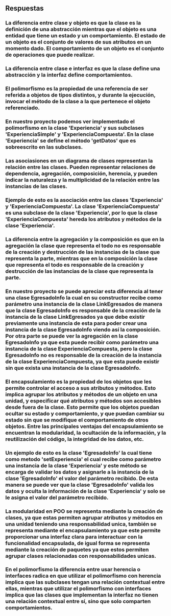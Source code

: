 ## Respuestas

### La diferencia entre clase y objeto es que la clase es la definición de una abstracción mientras que el objeto es una entidad que tiene un estado y un comportamiento. El estado de un objeto es el conjunto de valores de sus atributos en un momento dado. El comportamiento de un objeto es el conjunto de operaciones que puede realizar.

### La diferencia entre clase e interfaz es que la clase define una abstracción y la interfaz define comportamientos.

### El polimorfismo es la propiedad de una referencia de ser referida a objetos de tipos distintos, y durante la ejecución, invocar el método de la clase a la que pertenece el objeto referenciado.

### En nuestro proyecto podemos ver implementado el polimorfismo en la clase 'Experiencia' y sus subclases 'ExperienciaSimple' y 'ExperienciaCompuesta'. En la clase 'Experiencia' se define el método 'getDatos' que es sobreescrito en las subclases.

### Las asociasiones en un diagrama de clases representan la relación entre las clases. Pueden representar relaciones de dependencia, agregación, composición, herencia, y pueden indicar la naturaleza y la multiplicidad de la relación entre las instancias de las clases.

### Ejemplo de esto es la asociación entre las clases 'Experiencia' y 'ExperienciaCompuesta'. La clase 'ExperienciaCompuesta' es una subclase de la clase 'Experiencia', por lo que la clase 'ExperienciaCompuesta' hereda los atributos y métodos de la clase 'Experiencia'.

### La diferencia entre la agregación y la composición es que en la agregación la clase que representa el todo no es responsable de la creación y destrucción de las instancias de la clase que representa la parte, mientras que en la composición la clase que representa el todo es responsable de la creación y destrucción de las instancias de la clase que representa la parte.

### En nuestro proyecto se puede apreciar esta diferencia al tener una clase EgresadoInfo la cual en su constructor recibe como parámetro una instancia de la clase LinkEgresados de manera que la clase EgresadoInfo es responsable de la creación de la instancia de la clase LinkEgresados ya que debe existir previamente una instancia de esta para poder crear una instancia de la clase EgresadoInfo viendo así la composición. Por otra parte se puede ver la agregación en la clase EgresadoInfo ya que esta puede recibir como parámetro una instancia de la clase ExperienciaCompuesta, pero la clase EgresadoInfo no es responsable de la creación de la instancia de la clase ExperienciaCompuesta, ya que esta puede existir sin que exista una instancia de la clase EgresadoInfo.

### El encapsulamiento es la propiedad de los objetos que les permite controlar el acceso a sus atributos y métodos. Esto implica agrupar los atributos y métodos de un objeto en una unidad, y especificar qué atributos y métodos son accesibles desde fuera de la clase. Esto permite que los objetos puedan ocultar su estado y comportamiento, y que puedan cambiar su estado sin que se modifique el comportamiento de otros objetos. Entre las principales ventajas del encapsulamiento se encuentran la modularidad, la ocultación de la información, y la reutilización del código, la integridad de los datos, etc.

### Un ejemplo de esto es la clase 'EgresadoInfo' la cual tiene como metodo 'setExperiencia' el cual recibe como parámetro una instancia de la clase 'Experiencia' y este método se encarga de validar los datos y asignarle a la instancia de la clase 'EgresadoInfo' el valor del parámetro recibido. De esta manera se puede ver que la clase 'EgresadoInfo' valida los datos y oculta la información de la clase 'Experiencia' y solo se le asigna el valor del parámetro recibido.

### La modularidad en POO se representa mediante la creación de clases, ya que estas permiten agrupar atributos y métodos en una unidad teniendo una responsabilidad unica, también se representa mediante el encapsulamiento ya que este permite proporcionar una interfaz clara para interactuar con la funcionalidad encapsulada, de igual forma se representa mediante la creación de paquetes ya que estos permiten agrupar clases relacionadas con responsabilidades unicas.

### En el polimorfismo la diferencia entre usar herencia o interfaces radica en que utilizar el polimorfismo con herencia implica que las subclases tengan una relación contextual entre ellas, mientras que utilizar el polimorfismo con interfaces implica que las clases que implementan la interfaz no tienen una relación contextual entre sí, sino que solo comparten comportamientos.


